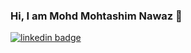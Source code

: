 ### Hi, I am Mohd Mohtashim Nawaz 👋
[![linkedin badge](https://img.shields.io/badge/LinkedIn-mohd-mohtashim-nawaz-423812148?style=flat-square&logo=linkedin)](https://www.linkedin.com/in/ayonroy2000/)

